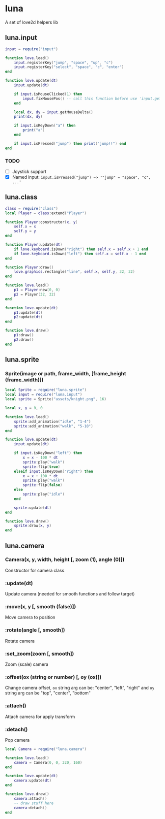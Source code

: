# luna

A set of love2d helpers lib

## luna.input

```lua
input = require("input")

function love.load()
	input.registerKey("jump", "space", "up", "c")
	input.registerKey("select", "space", "c", "enter")
end

function love.update(dt)
	input.update(dt)

	if input.isMouseClicked(1) then
		input.fixMousePos() -- call this function before use 'input.getMouseDelta()'
	end

	local dx, dy = input.getMouseDelta()
	print(dx, dy)

	if input.isKeyDown("a") then
		print("a")
	end

	if input.isPressed("jump") then print("jump!!") end
end
```

### TODO

- [ ] Joystick support
- [x] Named input: `input.isPressed("jump") ~> '"jump" = "space", "c", ...'`

## luna.class

```lua
class = require("class")
local Player = class:extend("Player")

function Player:constructor(x, y)
	self.x = x
	self.y = y
end

function Player:update(dt)
	if love.keyboard.isDown("right") then self.x = self.x + 1 end
	if love.keyboard.isDown("left") then self.x = self.x - 1 end
end

function Player:draw()
	love.graphics.rectangle("line", self.x, self.y, 32, 32)
end

function love.load()
	p1 = Player:new(0, 0)
	p2 = Player(32, 32)
end

function love.update(dt)
	p1:update(dt)
	p2:update(dt)
end

function love.draw()
	p1:draw()
	p2:draw()
end

```

## luna.sprite

### Sprite(image or path, frame_width, [frame_height (frame_width)])

```lua
local Sprite = require("luna.sprite")
local input = require("luna.input")
local sprite = Sprite("assets/knight.png", 16)

local x, y = 0, 0

function love.load()
	sprite:add_animation("idle", "1-4")
	sprite:add_animation("walk", "5-10")
end

function love.update(dt)
	input.update(dt)

	if input.isKeyDown("left") then
		x = x - 100 * dt
		sprite:play("walk")
		sprite:flip(true)
	elseif input.isKeyDown("right") then
		x = x + 100 * dt
		sprite:play("walk")
		sprite:flip(false)
	else
		sprite:play("idle")
	end

	sprite:update(dt)
end

function love.draw()
	sprite:draw(x, y)
end
```

## luna.camera

### Camera(x, y, width, height [, zoom (1), angle (0)])

Constructor for camera class

### :update(dt)

Update camera (needed for smooth functions and follow target)

### :move(x, y [, smooth (false)])

Move camera to position

### :rotate(angle [, smooth])

Rotate camera

### :set_zoom(zoom [, smooth])

Zoom (scale) camera

### :offset(ox (string or number) [, oy (ox)])

Change camera offset, `ox` string arg can be: "center", "left", "right" and `oy` string arg can be "top", "center", "bottom"

### :attach()

Attach camera for apply transform

### :detach()

Pop camera

```lua
local Camera = require("luna.camera")

function love.load()
	camera = Camera(0, 0, 320, 160)
end

function love.update(dt)
	camera:update(dt)
end

function love.draw()
	camera:attach()
	-- draw stuff here
	camera:detach()
end
```